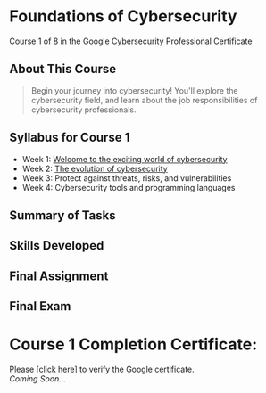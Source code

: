 # Foundations of Cybersecurity
Course 1 of 8 in the Google Cybersecurity Professional Certificate
## About This Course
> Begin your journey into cybersecurity! You'll explore the cybersecurity field, and learn about the job responsibilities of cybersecurity professionals.

## Syllabus for Course 1
- Week 1: [Welcome to the exciting world of cybersecurity](https://github.com/KailaniBailey/Google-Cybersecurity-Professional-Certificate/tree/main/01.%20Foundations%20of%20Cybersecurity/Week%201%3A%20Welcome%20to%20the%20exciting%20world%20of%20cybersecurity)
- Week 2: [The evolution of cybersecurity](https://github.com/KailaniBailey/Google-Cybersecurity-Professional-Certificate/tree/main/01.%20Foundations%20of%20Cybersecurity/Week%202%3A%20The%20evolution%20of%20cybersecurity)
- Week 3: Protect against threats, risks, and vulnerabilities
- Week 4: Cybersecurity tools and programming languages

## Summary of Tasks
## Skills Developed
## Final Assignment
## Final Exam
# Course 1 Completion Certificate:
Please [click here] to verify the Google certificate. <br>
*Coming Soon...*

